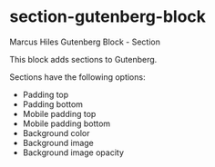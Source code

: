 # section-gutenberg-block
Marcus Hiles Gutenberg Block - Section


This block adds sections to Gutenberg. 

Sections have the following options:

- Padding top
- Padding bottom
- Mobile padding top
- Mobile padding bottom
- Background color
- Background image
- Background image opacity
